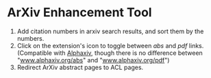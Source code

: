 # ArXiv Enhancement Tool

1. Add citation numbers in arxiv search results, and sort them by the numbers.
2. Click on the extension's icon to toggle between *abs* and *pdf* links. (Compatible with [Alphaxiv](https://alphaxiv.org), though there is no difference between "www.alphaxiv.org/abs" and "www.alphaxiv.org/pdf")
3. Redirect ArXiv abstract pages to ACL pages.
